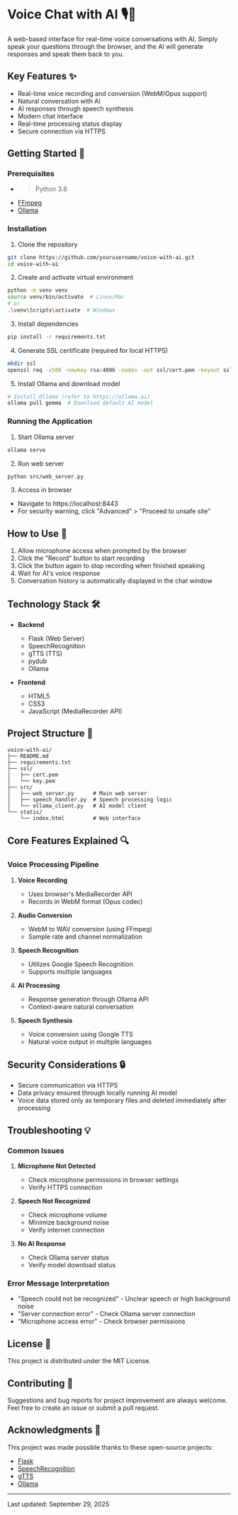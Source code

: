 # Voice Chat with AI 🎙️💬

A web-based interface for real-time voice conversations with AI. Simply speak your questions through the browser, and the AI will generate responses and speak them back to you.

## Key Features ✨

- Real-time voice recording and conversion (WebM/Opus support)
- Natural conversation with AI
- AI responses through speech synthesis
- Modern chat interface
- Real-time processing status display
- Secure connection via HTTPS

## Getting Started 🚀

### Prerequisites

- > Python 3.8 
- [FFmpeg](https://ffmpeg.org/download.html)
- [Ollama](https://ollama.ai)

### Installation

1. Clone the repository
```bash
git clone https://github.com/yourusername/voice-with-ai.git
cd voice-with-ai
```

2. Create and activate virtual environment
```bash
python -m venv venv
source venv/bin/activate  # Linux/Mac
# or
.\venv\Scripts\activate  # Windows
```

3. Install dependencies
```bash
pip install -r requirements.txt
```

4. Generate SSL certificate (required for local HTTPS)
```bash
mkdir ssl
openssl req -x509 -newkey rsa:4096 -nodes -out ssl/cert.pem -keyout ssl/key.pem -days 365 -subj "/CN=localhost"
```

5. Install Ollama and download model
```bash
# Install Ollama (refer to https://ollama.ai)
ollama pull gemma  # Download default AI model
```

### Running the Application

1. Start Ollama server
```bash
ollama serve
```

2. Run web server
```bash
python src/web_server.py
```

3. Access in browser
- Navigate to https://localhost:8443
- For security warning, click "Advanced" > "Proceed to unsafe site"

## How to Use 📝

1. Allow microphone access when prompted by the browser
2. Click the "Record" button to start recording
3. Click the button again to stop recording when finished speaking
4. Wait for AI's voice response
5. Conversation history is automatically displayed in the chat window

## Technology Stack 🛠️

- **Backend**
  - Flask (Web Server)
  - SpeechRecognition
  - gTTS (TTS)
  - pydub
  - Ollama
  
- **Frontend**
  - HTML5
  - CSS3
  - JavaScript (MediaRecorder API)

## Project Structure 📁

```
voice-with-ai/
├── README.md
├── requirements.txt
├── ssl/
│   ├── cert.pem
│   └── key.pem
├── src/
│   ├── web_server.py      # Main web server
│   ├── speech_handler.py  # Speech processing logic
│   └── ollama_client.py   # AI model client
└── static/
    └── index.html         # Web interface
```

## Core Features Explained 🔍

### Voice Processing Pipeline

1. **Voice Recording**
   - Uses browser's MediaRecorder API
   - Records in WebM format (Opus codec)

2. **Audio Conversion**
   - WebM to WAV conversion (using FFmpeg)
   - Sample rate and channel normalization

3. **Speech Recognition**
   - Utilizes Google Speech Recognition
   - Supports multiple languages

4. **AI Processing**
   - Response generation through Ollama API
   - Context-aware natural conversation

5. **Speech Synthesis**
   - Voice conversion using Google TTS
   - Natural voice output in multiple languages

## Security Considerations 🔒

- Secure communication via HTTPS
- Data privacy ensured through locally running AI model
- Voice data stored only as temporary files and deleted immediately after processing

## Troubleshooting 💡

### Common Issues

1. **Microphone Not Detected**
   - Check microphone permissions in browser settings
   - Verify HTTPS connection

2. **Speech Not Recognized**
   - Check microphone volume
   - Minimize background noise
   - Verify internet connection

3. **No AI Response**
   - Check Ollama server status
   - Verify model download status

### Error Message Interpretation

- "Speech could not be recognized" - Unclear speech or high background noise
- "Server connection error" - Check Ollama server connection
- "Microphone access error" - Check browser permissions

## License 📄

This project is distributed under the MIT License.

## Contributing 🤝

Suggestions and bug reports for project improvement are always welcome.
Feel free to create an issue or submit a pull request.

## Acknowledgments 🙏

This project was made possible thanks to these open-source projects:

- [Flask](https://flask.palletsprojects.com/)
- [SpeechRecognition](https://pypi.org/project/SpeechRecognition/)
- [gTTS](https://pypi.org/project/gTTS/)
- [Ollama](https://ollama.ai)

---
Last updated: September 29, 2025